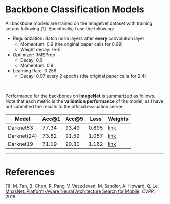 # Backbone Classification Models

All backbone models are trained on the ImageNet dataset with training setups following [1].
Specifically, I use the following:

- Regularization: Batch norm layers after **every** convolution layer
    - Momentum: 0.9 (the original paper calls for 0.99)
    - Weight decay: 1e-5
- Optimizer: RMSProp
    - Decay: 0.9
    - Momentum: 0.9
- Learning Rate: 0.256
    - Decay: 0.97 every 2 epochs (the original paper calls for 2.4)


<br>

Performance for the backbones on **ImageNet** is summarized as follows. Note that each metric is the **validation performance** of the model, as I have not submitted the results to the official evaluation server.

| **Model**  | **Acc@1** | **Acc@5** | **Loss** | **Weights**   |
|------------|-----------|-----------|----------|------------|
| Darknet53  | 77.34     | 93.49     | 0.895    | [link](   )|
| Darknet(24)| 73.82     | 91.59     | 1.057    | [link](   )|
| Darknet19  | 71.19     | 90.30     | 1.162    | [link](   )|

---

# References

[1]: M. Tan, B. Chen, R. Pang, V. Vasudevan, M. Sandler, A. Howard, Q. Le. [MnasNet: Platform-Aware Neural Architecture Search for Mobile](https://openaccess.thecvf.com/content_CVPR_2019/papers/Tan_MnasNet_Platform-Aware_Neural_Architecture_Search_for_Mobile_CVPR_2019_paper.pdf). *CVPR*, 2019.